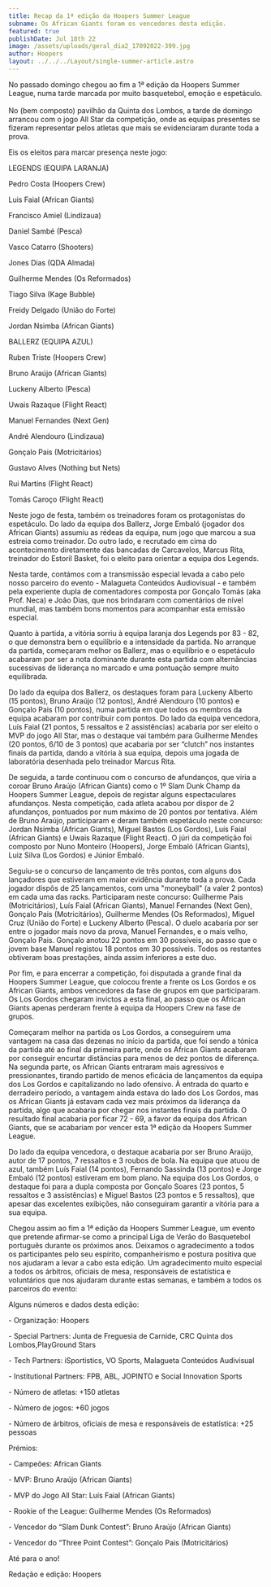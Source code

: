 ```yaml
---
title: Recap da 1ª edição da Hoopers Summer League
subname: Os African Giants foram os vencedores desta edição.
featured: true
publishDate: Jul 18th 22
image: /assets/uploads/geral_dia2_17092022-399.jpg
author: Hoopers
layout: ../../../Layout/single-summer-article.astro
---
```

<!--StartFragment-->

No passado domingo chegou ao fim a 1ª edição da Hoopers Summer League, numa tarde marcada por muito basquetebol, emoção e espetáculo.\
\
No (bem composto) pavilhão da Quinta dos Lombos, a tarde de domingo arrancou com o jogo All Star da competição, onde as equipas presentes se fizeram representar pelos atletas que mais se evidenciaram durante toda a prova. 



Eis os eleitos para marcar presença neste jogo:



LEGENDS (EQUIPA LARANJA)

Pedro Costa (Hoopers Crew)

Luis Faial (African Giants)

Francisco Amiel (Lindizaua)

Daniel Sambé (Pesca)

Vasco Catarro (Shooters)

Jones Dias (QDA Almada)

Guilherme Mendes (Os Reformados)

Tiago Silva (Kage Bubble)

Freidy Delgado (União do Forte)

Jordan Nsimba (African Giants)



BALLERZ (EQUIPA AZUL)

Ruben Triste (Hoopers Crew)

Bruno Araújo (African Giants)

Luckeny Alberto (Pesca)

Uwais Razaque (Flight React)

Manuel Fernandes (Next Gen)

André Alendouro (Lindizaua)

Gonçalo Pais (Motricitários)

Gustavo Alves (Nothing but Nets)

Rui Martins (Flight React)

Tomás Caroço (Flight React)



Neste jogo de festa, também os treinadores foram os protagonistas do espetáculo. Do lado da equipa dos Ballerz, Jorge Embaló (jogador dos African Giants) assumiu as rédeas da equipa, num jogo que marcou a sua estreia como treinador. Do outro lado, e recrutado em cima do acontecimento diretamente das bancadas de Carcavelos, Marcus Rita, treinador do Estoril Basket, foi o eleito para orientar a equipa dos Legends.



Nesta tarde, contámos com a transmissão especial levada a cabo pelo nosso parceiro do evento - Malagueta Conteúdos Audiovisual - e também pela experiente dupla de comentadores composta por Gonçalo Tomás (aka Prof. Neca) e João Dias, que nos brindaram com comentários de nível mundial, mas também bons momentos para acompanhar esta emissão especial.



Quanto à partida, a vitória sorriu à equipa laranja dos Legends por 83 - 82, o que demonstra bem o equilíbrio e a intensidade da partida. No arranque da partida, começaram melhor os Ballerz, mas o equilíbrio e o espetáculo acabaram por ser a nota dominante durante esta partida com alternâncias sucessivas de liderança no marcado e uma pontuação sempre muito equilibrada.



Do lado da equipa dos Ballerz, os destaques foram para Luckeny Alberto (15 pontos), Bruno Araújo (12 pontos), André Alendouro (10 pontos) e Gonçalo Pais (10 pontos), numa partida em que todos os membros da equipa acabaram por contribuir com pontos. Do lado da equipa vencedora, Luís Faial (21 pontos, 5 ressaltos e 2 assistências) acabaria por ser eleito o MVP do jogo All Star, mas o destaque vai também para Guilherme Mendes (20 pontos, 6/10 de 3 pontos) que acabaria por ser “clutch” nos instantes finais da partida, dando a vitória à sua equipa, depois uma jogada de laboratória desenhada pelo treinador Marcus Rita.



De seguida, a tarde continuou com o concurso de afundanços, que viria a coroar Bruno Araújo (African Giants) como o 1º Slam Dunk Champ da Hoopers Summer League, depois de registar alguns espectaculares afundanços. Nesta competição, cada atleta acabou por dispor de 2 afundanços, pontuados por num máximo de 20 pontos por tentativa. Além de Bruno Araújo, participaram e deram também espetáculo neste concurso: Jordan Nsimba (African Giants), Miguel Bastos (Los Gordos), Luís Faial (African Giants) e Uwais Razaque (Flight React). O júri da competição foi composto por Nuno Monteiro (Hoopers), Jorge Embaló (African Giants), Luiz Silva (Los Gordos) e Júnior Embaló.



Seguiu-se o concurso de lançamento de três pontos, com alguns dos lançadores que estiveram em maior evidência durante toda a prova. Cada jogador dispôs de 25 lançamentos, com uma "moneyball" (a valer 2 pontos) em cada uma das racks. Participaram neste concurso: Guilherme Pais (Motricitários), Luís Faial (African Giants), Manuel Fernandes (Next Gen), Gonçalo Pais (Motricitários), Guilherme Mendes (Os Reformados), Miguel Cruz (União do Forte) e Luckeny Alberto (Pesca). O duelo acabaria por ser entre o jogador mais novo da prova, Manuel Fernandes, e o mais velho, Gonçalo Pais. Gonçalo anotou 22 pontos em 30 possíveis, ao passo que o jovem base Manuel registou 18 pontos em 30 possíveis. Todos os restantes obtiveram boas prestações, ainda assim inferiores a este duo.



Por fim, e para encerrar a competição, foi disputada a grande final da Hoopers Summer League, que colocou frente a frente os Los Gordos e os African Giants, ambos vencedores da fase de grupos em que participaram. Os Los Gordos chegaram invictos a esta final, ao passo que os African Giants apenas perderam frente à equipa da Hoopers Crew na fase de grupos.



Começaram melhor na partida os Los Gordos, a conseguirem uma vantagem na casa das dezenas no início da partida, que foi sendo a tónica da partida até ao final da primeira parte, onde os African Giants acabaram por conseguir encurtar distâncias para menos de dez pontos de diferença. Na segunda parte, os African Giants entraram mais agressivos e pressionantes, tirando partido de menos eficácia de lançamentos da equipa dos Los Gordos e capitalizando no lado ofensivo. À entrada do quarto e derradeiro período, a vantagem ainda estava do lado dos Los Gordos, mas os African Giants já estavam cada vez mais próximos da liderança da partida, algo que acabaria por chegar nos instantes finais da partida. O resultado final acabaria por ficar 72 - 69, a favor da equipa dos African Giants, que se acabariam por vencer esta 1ª edição da Hoopers Summer League.



Do lado da equipa vencedora, o destaque acabaria por ser Bruno Araújo, autor de 17 pontos, 7 ressaltos e 3 roubos de bola. Na equipa que atuou de azul, também Luís Faial (14 pontos), Fernando Sassinda (13 pontos) e Jorge Embaló (12 pontos) estiveram em bom plano. Na equipa dos Los Gordos, o destaque foi para a dupla composta por Gonçalo Soares (23 pontos, 5 ressaltos e 3 assistências) e Miguel Bastos (23 pontos e 5 ressaltos), que apesar das excelentes exibições, não conseguiram garantir a vitória para a sua equipa.



Chegou assim ao fim a 1ª edição da Hoopers Summer League, um evento que pretende afirmar-se como a principal Liga de Verão do Basquetebol português durante os próximos anos. Deixamos o agradecimento a todos os participantes pelo seu espírito, companheirismo e postura positiva que nos ajudaram a levar a cabo esta edição. Um agradecimento muito especial a todos os árbitros, oficiais de mesa, responsáveis de estatística e voluntários que nos ajudaram durante estas semanas, e também a todos os parceiros do evento: 



Alguns números e dados desta edição:



\- Organização: Hoopers

\- Special Partners: Junta de Freguesia de Carnide, CRC Quinta dos Lombos,PlayGround Stars

\- Tech Partners: iSportistics, VO Sports, Malagueta Conteúdos Audivisual

\- Institutional Partners: FPB, ABL, JOPINTO e Social Innovation Sports



\- Número de atletas: +150 atletas

\- Número de jogos: +60 jogos

\- Número de árbitros, oficiais de mesa e responsáveis de estatística: +25 pessoas



Prémios:

\- Campeões: African Giants

\- MVP: Bruno Araújo (African Giants)

\- MVP do Jogo All Star: Luís Faial (African Giants)

\- Rookie of the League: Guilherme Mendes (Os Reformados)

\- Vencedor do “Slam Dunk Contest”: Bruno Araújo (African Giants)

\- Vencedor do “Three Point Contest”: Gonçalo Pais (Motricitários)



Até para o ano!



Redação e edição: Hoopers



<!--EndFragment-->